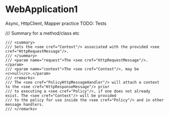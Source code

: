 # WebApplication1
Async, HttpClient, Mapper practice
TODO: 
Tests

/// Summary for a method/class etc 

```
/// <summary>
/// Sets the <see cref="Context"/> associated with the provided <see cref="HttpRequestMessage"/>.
/// </summary>
/// <param name="request">The <see cref="HttpRequestMessage"/>.</param>
/// <param name="context">The <see cref="Context"/>, may be <c>null</c>.</param>
/// <remarks>
/// The <see cref="PolicyHttpMessageHandler"/> will attach a context to the <see cref="HttpResponseMessage"/> prior
/// to executing a <see cref="Policy"/>, if one does not already exist. The <see cref="Context"/> will be provided
/// to the policy for use inside the <see cref="Policy"/> and in other message handlers.
/// </remarks>
```
